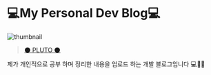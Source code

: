 # 💻My Personal Dev Blog💻

![thumbnail](https://user-images.githubusercontent.com/67324487/206866923-22fb0e88-7370-4d35-a23e-a143f79ffc3a.png)

> [🌑 PLUTO 🌑](https://nvrtmd.github.io/)

제가 개인적으로 공부 하며 정리한 내용을 업로드 하는 개발 블로그입니다 💻🐤💦
